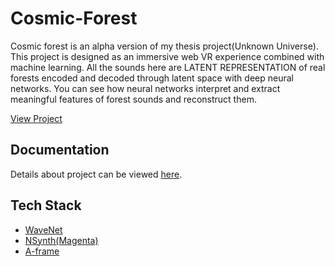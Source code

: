# Cosmic-Forest
Cosmic forest is an alpha version of my thesis project(Unknown Universe). This project is designed as an immersive web VR experience combined with machine learning. All the sounds here are LATENT REPRESENTATION of real forests encoded and decoded through latent space with deep neural networks. You can see how neural networks interpret and extract meaningful features of forest sounds and reconstruct them. 

[View Project](https://cosmicforest.parkjoohyun.com/)

## Documentation
Details about project can be viewed [here](https://www.parkjoohyun.com/Cosmic-Forest.html).

## Tech Stack
* [WaveNet](https://github.com/ibab/tensorflow-wavenet)
* [NSynth(Magenta)](https://github.com/tensorflow/magenta/tree/master/magenta/models/nsynth)
* [A-frame](https://aframe.io/)
